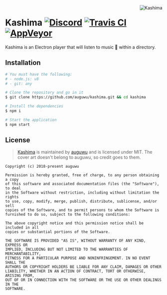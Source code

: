 <img src="https://i.imgur.com/tB1JWrC.png" alt="Kashima" align="right">

# Kashima [![Discord](https://discordapp.com/api/guilds/382725233695522816/embed.png)](https://discord.gg/7TtMP2n) [![Travis CI]()](https://travis-ci.org/auguwu/kashima) [![AppVeyor]()]()
Kashima is an Electron player that will listen to music :musical_note: within a directory.

## Installation
```sh
# You must have the following:
# - node.js: v8
# - git: any

# Clone the repository and go in it
$ git clone https://github.com/auguwu/kashima.git && cd kashima

# Install the dependencies
$ npm i

# Start the application
$ npm start
```

## License
> [Kashima](https://github.com/auguwu/kashima) is maintained by [auguwu](https://augu.me) and is licensed under MIT. The cover art doesn't belong to auguwu, so credit goes to them.

```
Copyright (c) 2018-present auguwu

Permission is hereby granted, free of charge, to any person obtaining a copy
of this software and associated documentation files (the "Software"), to deal
in the Software without restriction, including without limitation the rights
to use, copy, modify, merge, publish, distribute, sublicense, and/or sell
copies of the Software, and to permit persons to whom the Software is
furnished to do so, subject to the following conditions:

The above copyright notice and this permission notice shall be included in all
copies or substantial portions of the Software.

THE SOFTWARE IS PROVIDED "AS IS", WITHOUT WARRANTY OF ANY KIND, EXPRESS OR
IMPLIED, INCLUDING BUT NOT LIMITED TO THE WARRANTIES OF MERCHANTABILITY,
FITNESS FOR A PARTICULAR PURPOSE AND NONINFRINGEMENT. IN NO EVENT SHALL THE
AUTHORS OR COPYRIGHT HOLDERS BE LIABLE FOR ANY CLAIM, DAMAGES OR OTHER
LIABILITY, WHETHER IN AN ACTION OF CONTRACT, TORT OR OTHERWISE, ARISING FROM,
OUT OF OR IN CONNECTION WITH THE SOFTWARE OR THE USE OR OTHER DEALINGS IN THE
SOFTWARE.
```